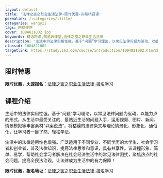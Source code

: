 ```yaml
---
layout: default
title: '法律之窗之职业生活法律-限时优惠-网易精品课'
permalink: /:categories/:title/
categories: wangyi2
tags: 网易提供
cover: 1004821002.jpg
keywords: 精选网课,网易云课堂,法律之窗之职业生活法律
description: '生活中的法律实用性强。基于“问题”学习理论，以常见法律问题为驱动，以能力点的形式，从生活中最受关注的、最贴近生活的问题入'
classid: 1004821002
targetlink: https://study.163.com/course/introduction/1004821002.htm?share=1&shareId=1025206652&utm_campaign=share&utm_medium=iphoneShare&utm_source=&utm_u=1025206652
---
```


## 限时特惠

**限时优惠，火速报名**：[法律之窗之职业生活法律-报名学习](https://study.163.com/course/introduction/1004821002.htm?share=1&shareId=1025206652&utm_campaign=share&utm_medium=iphoneShare&utm_source=&utm_u=1025206652)

## 课程介绍

生活中的法律实用性强。基于“问题”学习理论，以常见法律问题为驱动，以能力点的形式，从生活中最受关注的、最贴近生活的问题入手，运用视频、图片、新闻、情景模拟等丰富素材“以案说法”，将枯燥的法律条文与理论情景化、形象化、通俗化，让学习者一目了然、轻松学法。

生活中的法律适用性也很强。广泛适用于不同专业、不同学历的大学生、社会学习者和创业者，普及法律知识，提高法律思维和意识，具有共享性。该课程形象、简单、易学，帮助社会学习者解决在社会经济生活中的常见法律困扰，聚焦热点的社会问题，提高全民法治观，让法律成为生活中的有力保障！

**限时优惠，报名地址**：[法律之窗之职业生活法律-报名学习](https://study.163.com/course/introduction/1004821002.htm?share=1&shareId=1025206652&utm_campaign=share&utm_medium=iphoneShare&utm_source=&utm_u=1025206652)

